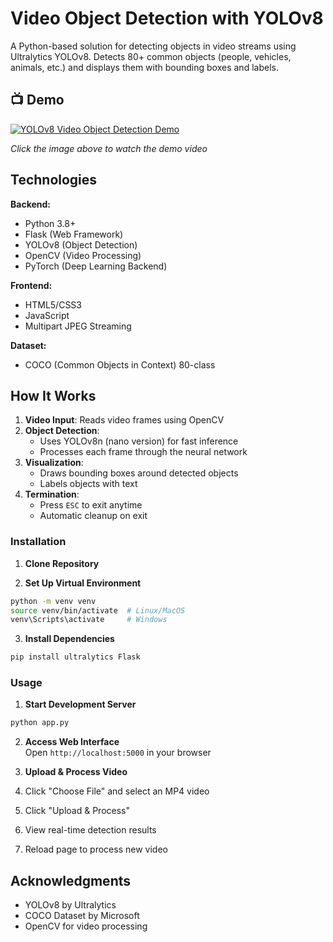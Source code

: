 # Video Object Detection with YOLOv8

A Python-based solution for detecting objects in video streams using Ultralytics YOLOv8. Detects 80+ common objects (people, vehicles, animals, etc.) and displays them with bounding boxes and labels.

## 📺 Demo 

[![YOLOv8 Video Object Detection Demo](https://img.youtube.com/vi/DSTCFva7BrY/0.jpg)](https://youtu.be/DSTCFva7BrY)

*Click the image above to watch the demo video*


## Technologies

**Backend:**
- Python 3.8+
- Flask (Web Framework)
- YOLOv8 (Object Detection)
- OpenCV (Video Processing)
- PyTorch (Deep Learning Backend)

**Frontend:**
- HTML5/CSS3
- JavaScript
- Multipart JPEG Streaming

**Dataset:**
- COCO (Common Objects in Context) 80-class


## How It Works
1. **Video Input**: Reads video frames using OpenCV
2. **Object Detection**:
   - Uses YOLOv8n (nano version) for fast inference
   - Processes each frame through the neural network
3. **Visualization**:
   - Draws bounding boxes around detected objects
   - Labels objects with text
4. **Termination**:
   - Press `ESC` to exit anytime
   - Automatic cleanup on exit


### Installation

1. **Clone Repository**

2. **Set Up Virtual Environment**
```bash
python -m venv venv
source venv/bin/activate  # Linux/MacOS
venv\Scripts\activate     # Windows
```

3. **Install Dependencies**
```bash
pip install ultralytics Flask
```


### Usage

1. **Start Development Server**
```bash
python app.py
```

2. **Access Web Interface**  
Open `http://localhost:5000` in your browser

3. **Upload & Process Video**
1. Click "Choose File" and select an MP4 video
2. Click "Upload & Process"
3. View real-time detection results
4. Reload page to process new video


## Acknowledgments
- YOLOv8 by Ultralytics
- COCO Dataset by Microsoft
- OpenCV for video processing
